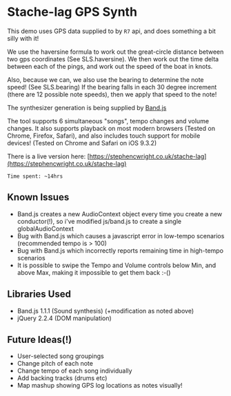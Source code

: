 # Stache-lag GPS Synth

This demo uses GPS data supplied to by `R7` api, and does something a bit silly with it!

We use the haversine formula to work out the great-circle distance between two gps coordinates (See SLS.haversine).  We then work out the time delta between each of the pings, and work out the speed of the boat in knots.

Also, because we can, we also use the bearing to determine the note speed! (See SLS.bearing)  If the bearing falls in each 30 degree increment (there are 12 possible note speeds), then we apply that speed to the note!

The synthesizer generation is being supplied by [Band.js](https://github.com/meenie/band.js/)

The tool supports 6 simultaneous "songs", tempo changes and volume changes.  It also supports playback on most modern browsers (Tested on Chrome, Firefox, Safari), and also includes touch support for mobile devices! (Tested on Chrome and Safari on iOS 9.3.2)

There is a live version here: [https://stephencwright.co.uk/stache-lag](https://stephencwright.co.uk/stache-lag)

`Time spent: ~14hrs`

## Known Issues

* Band.js creates a new AudioContext object every time you create a new conductor(!), so i've modified js/band.js to create a single globalAudioContext
* Bug with Band.js which causes a javascript error in low-tempo scenarios (recommended tempo is > 100)
* Bug with Band.js which incorrectly reports remaining time in high-tempo scenarios
* It is possible to swipe the Tempo and Volume controls below Min, and above Max, making it impossible to get them back :-()

## Libraries Used

* Band.js 1.1.1 (Sound synthesis) (+modification as noted above)
* jQuery 2.2.4 (DOM manipulation)

## Future Ideas(!)

* User-selected song groupings
* Change pitch of each note
* Change tempo of each song individually
* Add backing tracks (drums etc)
* Map mashup showing GPS log locations as notes visually!